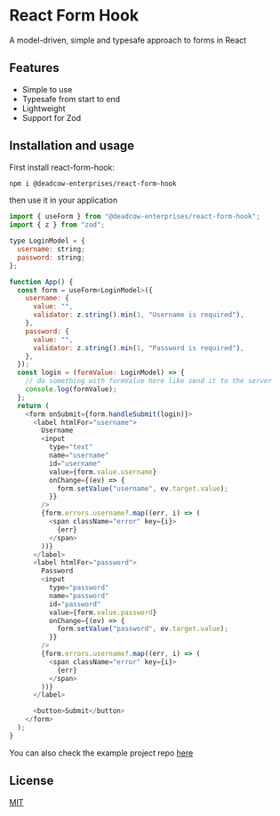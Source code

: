 
# React Form Hook

A model-driven, simple and typesafe approach to forms in React

## Features

- Simple to use
- Typesafe from start to end
- Lightweight
- Support for Zod


## Installation and usage

First install react-form-hook:

```bash
npm i @deadcow-enterprises/react-form-hook
```

then use it in your application

```javascript
import { useForm } from "@deadcow-enterprises/react-form-hook";
import { z } from "zod";

type LoginModel = {
  username: string;
  password: string;
};

function App() {
  const form = useForm<LoginModel>({
    username: {
      value: "",
      validator: z.string().min(1, "Username is required"),
    },
    password: {
      value: "",
      validator: z.string().min(1, "Password is required"),
    },
  });
  const login = (formValue: LoginModel) => {
    // do something with formValue here like send it to the server
    console.log(formValue);
  };
  return (
    <form onSubmit={form.handleSubmit(login)}>
      <label htmlFor="username">
        Username
        <input
          type="text"
          name="username"
          id="username"
          value={form.value.username}
          onChange={(ev) => {
            form.setValue("username", ev.target.value);
          }}
        />
        {form.errors.username?.map((err, i) => (
          <span className="error" key={i}>
            {err}
          </span>
        ))}
      </label>
      <label htmlFor="password">
        Password
        <input
          type="password"
          name="password"
          id="password"
          value={form.value.password}
          onChange={(ev) => {
            form.setValue("password", ev.target.value);
          }}
        />
        {form.errors.username?.map((err, i) => (
          <span className="error" key={i}>
            {err}
          </span>
        ))}
      </label>

      <button>Submit</button>
    </form>
  );
}
```

You can also check the example project repo [here](https://github.com/DeadCowDev/react-form-hook/tree/main/example)
## License

[MIT](https://choosealicense.com/licenses/mit/)

